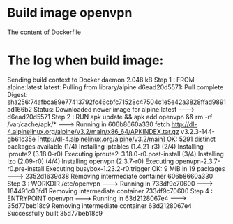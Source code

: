 Build image openvpn
========

The content of Dockerfile



The log when build image:
========

Sending build context to Docker daemon 2.048 kB
Step 1 : FROM alpine:latest
latest: Pulling from library/alpine
d6ead20d5571: Pull complete 
Digest: sha256:74afbca89e77413792fc46cbfc71528c47504c1e5e42a3828ffad9891ad166b2
Status: Downloaded newer image for alpine:latest
 ---> d6ead20d5571
Step 2 : RUN apk update && apk add 	openvpn 	&& rm -rf /var/cache/apk/*
 ---> Running in 606b8660a330
fetch http://dl-4.alpinelinux.org/alpine/v3.2/main/x86_64/APKINDEX.tar.gz
v3.2.3-144-gb61c35e [http://dl-4.alpinelinux.org/alpine/v3.2/main]
OK: 5291 distinct packages available
(1/4) Installing iptables (1.4.21-r3)
(2/4) Installing iproute2 (3.18.0-r0)
Executing iproute2-3.18.0-r0.post-install
(3/4) Installing lzo (2.09-r0)
(4/4) Installing openvpn (2.3.7-r0)
Executing openvpn-2.3.7-r0.pre-install
Executing busybox-1.23.2-r0.trigger
OK: 9 MiB in 19 packages
 ---> 2352d1639d38
Removing intermediate container 606b8660a330
Step 3 : WORKDIR /etc/openvpn
 ---> Running in 733df9c70600
 ---> 184491c03fd1
Removing intermediate container 733df9c70600
Step 4 : ENTRYPOINT openvpn
 ---> Running in 63d2128067e4
 ---> 35d77beb18c9
Removing intermediate container 63d2128067e4
Successfully built 35d77beb18c9






